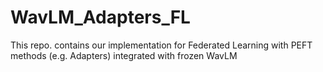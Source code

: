 # WavLM_Adapters_FL
This repo. contains our implementation for Federated Learning with PEFT methods (e.g. Adapters) integrated with frozen WavLM
